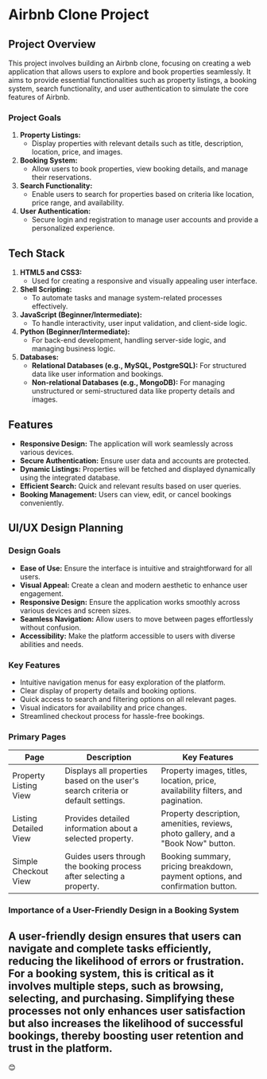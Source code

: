 # Airbnb Clone Project

## Project Overview  
This project involves building an Airbnb clone, focusing on creating a web application that allows users to explore and book properties seamlessly. It aims to provide essential functionalities such as property listings, a booking system, search functionality, and user authentication to simulate the core features of Airbnb.  

### Project Goals  
1. **Property Listings:**  
   - Display properties with relevant details such as title, description, location, price, and images.  
2. **Booking System:**  
   - Allow users to book properties, view booking details, and manage their reservations.  
3. **Search Functionality:**  
   - Enable users to search for properties based on criteria like location, price range, and availability.  
4. **User Authentication:**  
   - Secure login and registration to manage user accounts and provide a personalized experience.  

## Tech Stack  
1. **HTML5 and CSS3:**  
   - Used for creating a responsive and visually appealing user interface.  
2. **Shell Scripting:**  
   - To automate tasks and manage system-related processes effectively.  
3. **JavaScript (Beginner/Intermediate):**  
   - To handle interactivity, user input validation, and client-side logic.  
4. **Python (Beginner/Intermediate):**  
   - For back-end development, handling server-side logic, and managing business logic.  
5. **Databases:**  
   - **Relational Databases (e.g., MySQL, PostgreSQL):** For structured data like user information and bookings.  
   - **Non-relational Databases (e.g., MongoDB):** For managing unstructured or semi-structured data like property details and images.  

## Features  
- **Responsive Design:** The application will work seamlessly across various devices.  
- **Secure Authentication:** Ensure user data and accounts are protected.  
- **Dynamic Listings:** Properties will be fetched and displayed dynamically using the integrated database.  
- **Efficient Search:** Quick and relevant results based on user queries.  
- **Booking Management:** Users can view, edit, or cancel bookings conveniently.  


## UI/UX Design Planning  

### Design Goals  
- **Ease of Use:** Ensure the interface is intuitive and straightforward for all users.  
- **Visual Appeal:** Create a clean and modern aesthetic to enhance user engagement.  
- **Responsive Design:** Ensure the application works smoothly across various devices and screen sizes.  
- **Seamless Navigation:** Allow users to move between pages effortlessly without confusion.  
- **Accessibility:** Make the platform accessible to users with diverse abilities and needs.  

### Key Features  
- Intuitive navigation menus for easy exploration of the platform.  
- Clear display of property details and booking options.  
- Quick access to search and filtering options on all relevant pages.  
- Visual indicators for availability and price changes.  
- Streamlined checkout process for hassle-free bookings.  

### Primary Pages  

| Page                 | Description                                                                 | Key Features                                                                                   |
|-----------------------|-----------------------------------------------------------------------------|------------------------------------------------------------------------------------------------|
| Property Listing View | Displays all properties based on the user's search criteria or default settings. | Property images, titles, location, price, availability filters, and pagination.               |
| Listing Detailed View | Provides detailed information about a selected property.                   | Property description, amenities, reviews, photo gallery, and a "Book Now" button.            |
| Simple Checkout View  | Guides users through the booking process after selecting a property.        | Booking summary, pricing breakdown, payment options, and confirmation button.                |


### Importance of a User-Friendly Design in a Booking System  
A user-friendly design ensures that users can navigate and complete tasks efficiently, reducing the likelihood of errors or frustration. For a booking system, this is critical as it involves multiple steps, such as browsing, selecting, and purchasing. Simplifying these processes not only enhances user satisfaction but also increases the likelihood of successful bookings, thereby boosting user retention and trust in the platform.  
---
😊